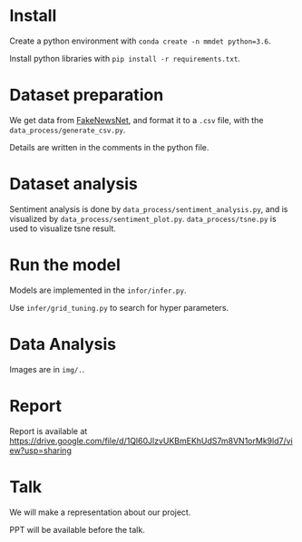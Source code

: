 # Install
Create a python environment with `conda create -n mmdet python=3.6`.

Install python libraries with `pip install -r requirements.txt`.

# Dataset preparation
We get data from [FakeNewsNet](https://github.com/KaiDMML/FakeNewsNet), and format it to a `.csv` file, with the `data_process/generate_csv.py`. 

Details are written in the comments in the python file.

# Dataset analysis
Sentiment analysis is done by `data_process/sentiment_analysis.py`, and is visualized by  `data_process/sentiment_plot.py`. `data_process/tsne.py` is used to visualize tsne result.

# Run the model
Models are implemented in the `infor/infer.py`.

Use `infer/grid_tuning.py` to search for hyper parameters.

# Data Analysis
Images are in `img/.`.

# Report
Report is available at <https://drive.google.com/file/d/1Ql60JlzvUKBmEKhUdS7m8VN1orMk9ld7/view?usp=sharing>

# Talk
We will make a representation about our project.

PPT will be available before the talk.

